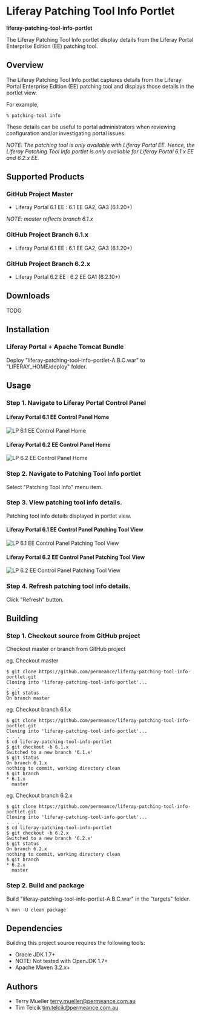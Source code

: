 # Liferay Patching Tool Info Portlet

**liferay-patching-tool-info-portlet**

The Liferay Patching Tool Info portlet display details from the Liferay Portal Enterprise Edition (EE) patching tool.


## Overview

The Liferay Patching Tool Info portlet captures details from the Liferay Portal Enterprise Edition (EE) patching tool and displays those details in the portlet view.

For example,

    % patching-tool info


These details can be useful to portal administrators when reviewing configuration and/or investigating portal issues.

*NOTE: The patching tool is only available with Liferay Portal EE. Hence, the Liferay Patching Tool Info portlet is only available for Liferay Portal 6.1.x EE and 6.2.x EE.*


## Supported Products

### GitHub Project Master

* Liferay Portal 6.1 EE : 6.1 EE GA2, GA3 (6.1.20+)

*NOTE: master reflects branch 6.1.x*

### GitHub Project Branch 6.1.x

* Liferay Portal 6.1 EE : 6.1 EE GA2, GA3 (6.1.20+)

### GitHub Project Branch 6.2.x

* Liferay Portal 6.2 EE : 6.2 EE GA1 (6.2.10+)


## Downloads

TODO


## Installation

### Liferay Portal + Apache Tomcat Bundle

Deploy "liferay-patching-tool-info-portlet-A.B.C.war" to "LIFERAY_HOME/deploy" folder.


## Usage

### Step 1. Navigate to Liferay Portal Control Panel

#### Liferay Portal 6.1 EE Control Panel Home

![LP 6.1 EE Control Panel Home](/docs/images/lp-6.1.x-control-panel-info-20151025-annot-800x620.jpg "LP 6.1 EE Control Panel Home")

#### Liferay Portal 6.2 EE Control Panel Home

![LP 6.2 EE Control Panel Home](/docs/images/lp-6.2.x-control-panel-info-20151025-annot-800x620.jpg "LP 6.2 EE Control Panel Home")


### Step 2. Navigate to Patching Tool Info portlet

Select "Patching Tool Info" menu item.

### Step 3. View patching tool info details.

Patching tool info details displayed in portlet view.

#### Liferay Portal 6.1 EE Control Panel Patching Tool View

![LP 6.1 EE Control Panel Patching Tool View](/docs/images/lp-6.1.x-control-panel-patching-tool-info-20151025-annot-800x620.jpg "LP 6.1 EE Control Panel Patching Tool View")

#### Liferay Portal 6.2 EE Control Panel Patching Tool View

![LP 6.2 EE Control Panel Patching Tool View](/docs/images/lp-6.2.x-control-panel-patching-tool-info-20151025-annot-800x620.jpg "LP 6.2 EE Control Panel Patching Tool View")


### Step 4. Refresh patching tool info details.

Click "Refresh" button.


## Building

### Step 1. Checkout source from GitHub project

Checkout master or branch from GitHub project

eg. Checkout master

    $ git clone https://github.com/permeance/liferay-patching-tool-info-portlet.git
    Cloning into 'liferay-patching-tool-info-portlet'...
    . . .
    $ git status
    On branch master

eg. Checkout branch 6.1.x

    $ git clone https://github.com/permeance/liferay-patching-tool-info-portlet.git
    Cloning into 'liferay-patching-tool-info-portlet'...
    . . .
    $ cd liferay-patching-tool-info-portlet
    $ git checkout -b 6.1.x
    Switched to a new branch '6.1.x'
    $ git status
    On branch 6.1.x
    nothing to commit, working directory clean
    $ git branch
    * 6.1.x
      master

eg. Checkout branch 6.2.x

    $ git clone https://github.com/permeance/liferay-patching-tool-info-portlet.git
    Cloning into 'liferay-patching-tool-info-portlet'...
    . . .
    $ cd liferay-patching-tool-info-portlet
    $ git checkout -b 6.2.x
    Switched to a new branch '6.2.x'
    $ git status
    On branch 6.2.x
    nothing to commit, working directory clean
    $ git branch
    * 6.2.x
      master

### Step 2. Build and package

Build "liferay-patching-tool-info-portlet-A.B.C.war" in the "targets" folder.

    % mvn -U clean package


## Dependencies

Building this project source requires the following tools:

* Oracle JDK 1.7+ 
 * NOTE: Not tested with OpenJDK 1.7+
* Apache Maven 3.2.x+


## Authors

* Terry Mueller <terry.mueller@permeance.com.au>
* Tim Telcik <tim.telcik@permeance.com.au>

